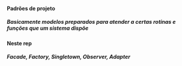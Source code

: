 #### Padrões de projeto
##### Basicamente modelos preparados para atender a certas rotinas e funções que um sistema dispõe

#### Neste rep
##### Facade, Factory, Singletown, Observer, Adapter
